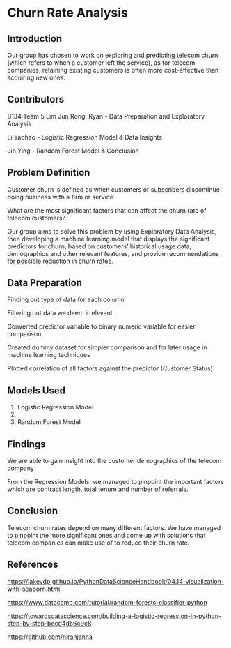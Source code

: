 # Churn Rate Analysis

## Introduction

Our group has chosen to work on exploring and predicting telecom churn (which refers to when a customer left the service), as for telecom companies, retaining existing customers is often more cost-effective than acquiring new ones. 

## Contributors

B134 Team 5
Lim Jun Rong, Ryan - Data Preparation and Exploratory Analysis

Li Yaohao - Logistic Regression Model & Data Insights

Jin Ying - Random Forest Model & Conclusion 

## Problem Definition

Customer churn is defined as when customers or subscribers discontinue doing business with a firm or service

What are the most significant factors that can affect the churn rate of telecom customers? 

Our group aims to solve this problem by using Exploratory Data Analysis, then developing a machine learning model that displays the significant predictors for churn, based on customers’ historical usage data, demographics and other relevant features, and provide recommendations for possible reduction in churn rates.

## Data Preparation

Finding out type of data for each column

Filtering out data we deem irrelevant

Converted predictor variable to binary numeric variable for easier comparison

Created dummy dataset for simpler comparison and for later usage in machine learning techniques

Plotted correlation of all factors against the predictor (Customer Status)

## Models Used

1. Logistic Regression Model
2. 
3. Random Forest Model

## Findings

We are able to gain insight into the customer demographics of the telecom company

From the Regression Models, we managed to pinpoint the important factors which are contract length, total tenure and number of referrals.

## Conclusion

Telecom churn rates depend on many different factors. We have managed to pinpoint the more significant ones and come up with solutions that telecom companies can make use of to reduce their churn rate.


## References

https://jakevdp.github.io/PythonDataScienceHandbook/04.14-visualization-with-seaborn.html

https://www.datacamp.com/tutorial/random-forests-classifier-python

https://towardsdatascience.com/building-a-logistic-regression-in-python-step-by-step-becd4d56c9c8

https://github.com/niranjanna
